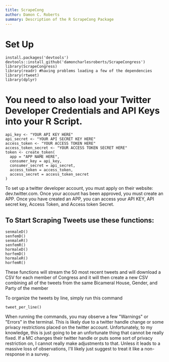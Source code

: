 ```yaml
---
title: ScrapeCong
author: Damon C. Roberts
summary: Description of the R ScrapeCong Package
---
```


# Set Up
```{r}
install.packages('devtools')
devtools::install_github('damoncharlesroberts/ScrapeCongress')
library(ScrapeCongress)
library(readr) #having problems loading a few of the dependencies
library(rtweet)
library(dplyr)
```
# You need to also load your Twitter Developer Credentials and API Keys into your R Script. 
```{r}
api_key <- "YOUR API KEY HERE"
api_secret <- "YOUR API SECRET KEY HERE"
access_token <- "YOUR ACCESS TOKEN HERE"
access_token_secret <- "YOUR ACCESS TOKEN SECRET HERE"
token <- create_token(
  app = "APP NAME HERE",
  consumer_key = api_key,
  consumer_secret = api_secret,
  access_token = access_token,
  access_secret = access_token_secret
)
```
To set up a twitter developer account, you must apply on their website: dev.twitter.com. Once your account has been approved, you must create an APP. Once you have created an APP, you can access your API KEY, API secret key, Access Token, and Access token Secret. 

## To Start Scraping Tweets use these functions:
```{r}
senmaleD()
senfemD()
senmaleR()
senfemR()
hormaleD()
horfemD()
hormaleR()
horfemR()
```

These functions will stream the 50 most recent tweets and will download a CSV for each member of Congress and it will then create a new CSV combining all of the tweets from the same Bicameral House, Gender, and Party of the member

To organize the tweets by line, simply run this command

```{r Tweet Per Line}
tweet_per_line()
```

When running the commands, you may observe a few "Warnings" or "Errors" in the terminal. This is likely due to a twitter handle change or some privacy restrictions placed on the twitter account. Unfortunately, to my knowledge, this is just going to be an unfortunate thing that cannot be really fixed. If a MC changes their twitter handle or puts some sort of privacy restriction on, I cannot really make adjustments to that. Unless it leads to a massive loss of observations, I'll likely just suggest to treat it like a non-response in a survey. 
